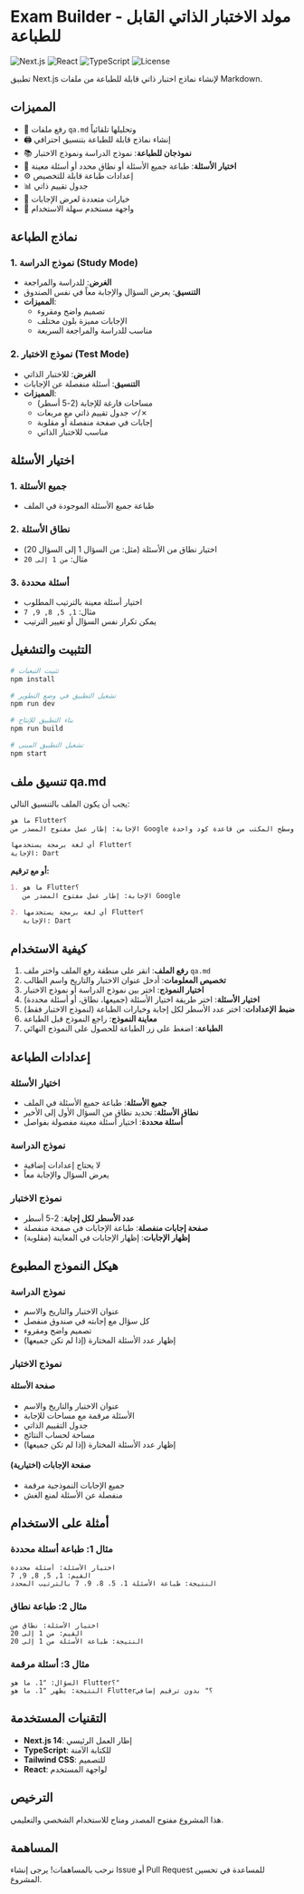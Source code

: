 # Exam Builder - مولد الاختبار الذاتي القابل للطباعة

![Next.js](https://img.shields.io/badge/Next.js-15.3.4-black)
![React](https://img.shields.io/badge/React-19.0.0-blue)
![TypeScript](https://img.shields.io/badge/TypeScript-5.0-blue)
![License](https://img.shields.io/badge/License-MIT-green)

تطبيق Next.js لإنشاء نماذج اختبار ذاتي قابلة للطباعة من ملفات Markdown.

## المميزات

-   📄 رفع ملفات `qa.md` وتحليلها تلقائياً
-   🖨️ إنشاء نماذج قابلة للطباعة بتنسيق احترافي
-   📚 **نموذجان للطباعة**: نموذج الدراسة ونموذج الاختبار
-   🎯 **اختيار الأسئلة**: طباعة جميع الأسئلة أو نطاق محدد أو أسئلة معينة
-   ⚙️ إعدادات طباعة قابلة للتخصيص
-   📊 جدول تقييم ذاتي
-   🔄 خيارات متعددة لعرض الإجابات
-   📱 واجهة مستخدم سهلة الاستخدام

## نماذج الطباعة

### 1. نموذج الدراسة (Study Mode)

-   **الغرض**: للدراسة والمراجعة
-   **التنسيق**: يعرض السؤال والإجابة معاً في نفس الصندوق
-   **المميزات**:
    -   تصميم واضح ومقروء
    -   الإجابات مميزة بلون مختلف
    -   مناسب للدراسة والمراجعة السريعة

### 2. نموذج الاختبار (Test Mode)

-   **الغرض**: للاختبار الذاتي
-   **التنسيق**: أسئلة منفصلة عن الإجابات
-   **المميزات**:
    -   مساحات فارغة للإجابة (2-5 أسطر)
    -   جدول تقييم ذاتي مع مربعات ✓/✗
    -   إجابات في صفحة منفصلة أو مقلوبة
    -   مناسب للاختبار الذاتي

## اختيار الأسئلة

### 1. جميع الأسئلة

-   طباعة جميع الأسئلة الموجودة في الملف

### 2. نطاق الأسئلة

-   اختيار نطاق من الأسئلة (مثل: من السؤال 1 إلى السؤال 20)
-   مثال: `من 1 إلى 20`

### 3. أسئلة محددة

-   اختيار أسئلة معينة بالترتيب المطلوب
-   مثال: `1, 5, 8, 9, 7`
-   يمكن تكرار نفس السؤال أو تغيير الترتيب

## التثبيت والتشغيل

```bash
# تثبيت التبعيات
npm install

# تشغيل التطبيق في وضع التطوير
npm run dev

# بناء التطبيق للإنتاج
npm run build

# تشغيل التطبيق المبنى
npm start
```

## تنسيق ملف qa.md

يجب أن يكون الملف بالتنسيق التالي:

```markdown
ما هو Flutter؟
الإجابة: إطار عمل مفتوح المصدر من Google لبناء تطبيقات أصلية للموبايل والويب وسطح المكتب من قاعدة كود واحدة

أي لغة برمجة يستخدمها Flutter؟
الإجابة: Dart
```

**أو مع ترقيم:**

```markdown
1. ما هو Flutter؟
   الإجابة: إطار عمل مفتوح المصدر من Google

2. أي لغة برمجة يستخدمها Flutter؟
   الإجابة: Dart
```

## كيفية الاستخدام

1. **رفع الملف**: انقر على منطقة رفع الملف واختر ملف `qa.md`
2. **تخصيص المعلومات**: أدخل عنوان الاختبار والتاريخ واسم الطالب
3. **اختيار النموذج**: اختر بين نموذج الدراسة أو نموذج الاختبار
4. **اختيار الأسئلة**: اختر طريقة اختيار الأسئلة (جميعها، نطاق، أو أسئلة محددة)
5. **ضبط الإعدادات**: اختر عدد الأسطر لكل إجابة وخيارات الطباعة (لنموذج الاختبار فقط)
6. **معاينة النموذج**: راجع النموذج قبل الطباعة
7. **الطباعة**: اضغط على زر الطباعة للحصول على النموذج النهائي

## إعدادات الطباعة

### اختيار الأسئلة

-   **جميع الأسئلة**: طباعة جميع الأسئلة في الملف
-   **نطاق الأسئلة**: تحديد نطاق من السؤال الأول إلى الأخير
-   **أسئلة محددة**: اختيار أسئلة معينة مفصولة بفواصل

### نموذج الدراسة

-   لا يحتاج إعدادات إضافية
-   يعرض السؤال والإجابة معاً

### نموذج الاختبار

-   **عدد الأسطر لكل إجابة**: 2-5 أسطر
-   **صفحة إجابات منفصلة**: طباعة الإجابات في صفحة منفصلة
-   **إظهار الإجابات**: إظهار الإجابات في المعاينة (مقلوبة)

## هيكل النموذج المطبوع

### نموذج الدراسة

-   عنوان الاختبار والتاريخ والاسم
-   كل سؤال مع إجابته في صندوق منفصل
-   تصميم واضح ومقروء
-   إظهار عدد الأسئلة المختارة (إذا لم تكن جميعها)

### نموذج الاختبار

#### صفحة الأسئلة

-   عنوان الاختبار والتاريخ والاسم
-   الأسئلة مرقمة مع مساحات للإجابة
-   جدول التقييم الذاتي
-   مساحة لحساب النتائج
-   إظهار عدد الأسئلة المختارة (إذا لم تكن جميعها)

#### صفحة الإجابات (اختيارية)

-   جميع الإجابات النموذجية مرقمة
-   منفصلة عن الأسئلة لمنع الغش

## أمثلة على الاستخدام

### مثال 1: طباعة أسئلة محددة

```
اختيار الأسئلة: أسئلة محددة
القيم: 1, 5, 8, 9, 7
النتيجة: طباعة الأسئلة 1، 5، 8، 9، 7 بالترتيب المحدد
```

### مثال 2: طباعة نطاق

```
اختيار الأسئلة: نطاق من
القيم: من 1 إلى 20
النتيجة: طباعة الأسئلة من 1 إلى 20
```

### مثال 3: أسئلة مرقمة

```
السؤال: "1. ما هو Flutter؟"
النتيجة: يظهر "1. ما هو Flutter؟" بدون ترقيم إضافي
```

## التقنيات المستخدمة

-   **Next.js 14**: إطار العمل الرئيسي
-   **TypeScript**: للكتابة الآمنة
-   **Tailwind CSS**: للتصميم
-   **React**: لواجهة المستخدم

## الترخيص

هذا المشروع مفتوح المصدر ومتاح للاستخدام الشخصي والتعليمي.

## المساهمة

نرحب بالمساهمات! يرجى إنشاء Issue أو Pull Request للمساعدة في تحسين المشروع.
